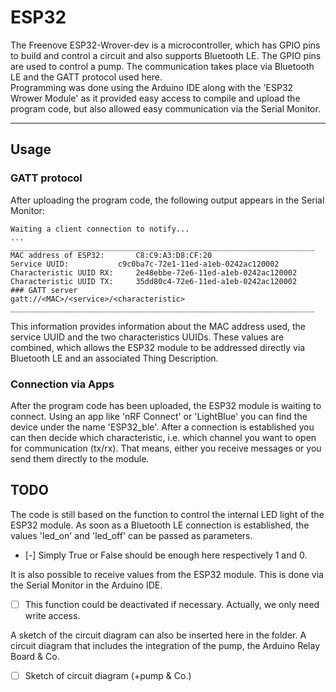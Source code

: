 # ESP32

The Freenove ESP32-Wrover-dev is a microcontroller, which has GPIO pins to build and control a circuit and also supports Bluetooth LE. The GPIO pins are used to control a pump. The communication takes place via Bluetooth LE and the GATT protocol used here.<br>
Programming was done using the Arduino IDE along with the 'ESP32 Wrower Module' as it provided easy access to compile and upload the program code, but also allowed easy communication via the Serial Monitor.
***

## Usage
### GATT protocol
After uploading the program code, the following output appears in the Serial Monitor:
```
Waiting a client connection to notify...
...
____________________________________________________________________
MAC address of ESP32:		C8:C9:A3:D8:CF:20
Service UUID:			c9c0ba7c-72e1-11ed-a1eb-0242ac120002
Characteristic UUID RX:		2e48ebbe-72e6-11ed-a1eb-0242ac120002
Characteristic UUID TX:		35dd80c4-72e6-11ed-a1eb-0242ac120002
### GATT server
gatt://<MAC>/<service>/<characteristic>
____________________________________________________________________
```
This information provides information about the MAC address used, the service UUID and the two characteristics UUIDs. These values are combined, which allows the ESP32 module to be addressed directly via Bluetooth LE and an associated Thing Description.

### Connection via Apps
After the program code has been uploaded, the ESP32 module is waiting to connect. Using an app like 'nRF Connect' or 'LightBlue' you can find the device under the name 'ESP32_ble'. After a connection is established you can then decide which characteristic, i.e. which channel you want to open for communication (tx/rx). That means, either you receive messages or you send them directly to the module.

## TODO
The code is still based on the function to control the internal LED light of the ESP32 module. As soon as a Bluetooth LE connection is established, the values 'led_on' and 'led_off' can be passed as parameters.
- [-] Simply True or False should be enough here respectively 1 and 0.

It is also possible to receive values from the ESP32 module. This is done via the Serial Monitor in the Arduino IDE.
- [ ] This function could be deactivated if necessary. Actually, we only need write access.

A sketch of the circuit diagram can also be inserted here in the folder. A circuit diagram that includes the integration of the pump, the Arduino Relay Board & Co.
- [ ] Sketch of circuit diagram (+pump & Co.)
